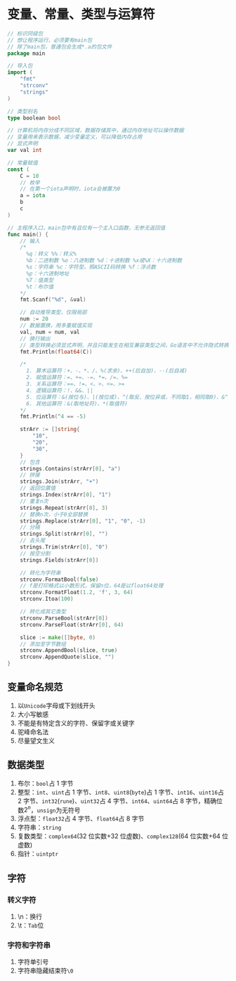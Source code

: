 # 变量、常量、类型与运算符

```go
// 标识同级包
// 想让程序运行，必须要有main包
// 除了main包，普通包会生成*.a的包文件
package main

// 导入包
import (
	"fmt"
	"strconv"
	"strings"
)

// 类型别名
type boolean bool

// 计算机将内存分成不同区域，数据存储其中，通过内存地址可以操作数据
// 变量用来表示数据，减少变量定义，可以降低内存占用
// 显式声明
var val int

// 常量赋值
const (
	C = 10
	// 枚举
	// 在第一个iota声明时，iota会被置为0
	a = iota
	b
	c
)

// 主程序入口，main包中有且仅有一个主入口函数，无参无返回值
func main() {
	// 输入
	/*
	  %q：转义 %%：转义%
	  %b：二进制数 %o：八进制数 %d：十进制数 %x或%X：十六进制数
	  %s：字符串 %c：字符型，照ASCII码转换 %f：浮点数
	  %p：十六进制地址
	  %T：值类型
	  %t：布尔值
	*/
	fmt.Scanf("%d", &val)

	// 自动推导类型，仅限局部
	num := 20
	// 数据置换，用多重赋值实现
	val, num = num, val
	// 换行输出
	// 类型转换必须显式声明，并且只能发生在相互兼容类型之间，Go语言中不允许隐式转换
	fmt.Println(float64(C))

	/*
	  1. 算术运算符：+、-、*、/、%(求余)、++(后自加)、--(后自减)
	  2. 赋值运算符：=、+=、-=、*=、/=、%=
	  3. 关系运算符：==、!=、<、>、<=、>=
	  4. 逻辑运算符：!、&&、||
	  5. 位运算符：&(按位与)、|(按位或)、^(取反、按位异或，不同取1，相同取0)、&^(如果第二个数某位为1，则修改第一位数对应位为0，然后再按位与)、<<、>>
	  6. 其他运算符：&(取地址符)、*(取值符)
	*/
	fmt.Println(^4 == -5)

	strArr := []string{
		"10",
		"20",
		"30",
	}
	// 包含
	strings.Contains(strArr[0], "a")
	// 拼接
	strings.Join(strArr, "+")
	// 返回位置值
	strings.Index(strArr[0], "1")
	// 重复n次
	strings.Repeat(strArr[0], 3)
	// 替换n次，小于0全部替换
	strings.Replace(strArr[0], "1", "0", -1)
	// 分隔
	strings.Split(strArr[0], "")
	// 去头尾
	strings.Trim(strArr[0], "0")
	// 按空分割
	strings.Fields(strArr[0])

	// 转化为字符串
	strconv.FormatBool(false)
	// f是打印格式以小数形式，保留n位，64是以float64处理
	strconv.FormatFloat(1.2, 'f', 3, 64)
	strconv.Itoa(100)

	// 转化成其它类型
	strconv.ParseBool(strArr[0])
	strconv.ParseFloat(strArr[0], 64)

	slice := make([]byte, 0)
	// 添加至字节数组
	strconv.AppendBool(slice, true)
	strconv.AppendQuote(slice, "")
}
```

## 变量命名规范

1. 以`Unicode`字母或下划线开头
2. 大小写敏感
3. 不能是有特定含义的字符、保留字或关键字
4. 驼峰命名法
5. 尽量望文生义

## 数据类型

1. 布尔：`bool`占 1 字节
2. 整型：`int`、`uint`占 1 字节、`int8`、`uint8`(`byte`)占 1 字节、`int16`、`uint16`占 2 字节、`int32`(`rune`)、`uint32`占 4 字节、`int64`、`uint64`占 8 字节，精确位数$2^n$，`unsign`为无符号
3. 浮点型：`float32`占 4 字节、`float64`占 8 字节
4. 字符串：`string`
5. 复数类型：`complex64`(32 位实数+32 位虚数)、`complex128`(64 位实数+64 位虚数)
6. 指针：`uintptr`

## 字符

### 转义字符

1. \n：换行
2. \t：`Tab`位

### 字符和字符串

1. 字符单引号
2. 字符串隐藏结束符`\0`
